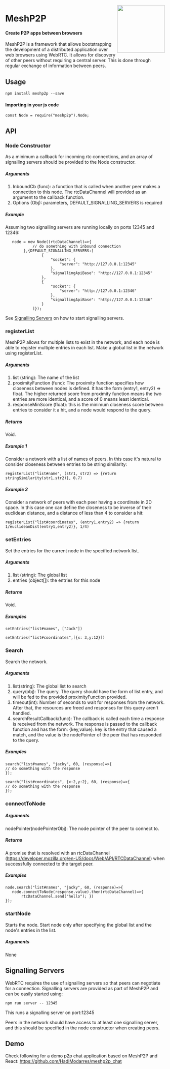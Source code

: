 


<a href="https://meshp2p.org"><img src="https://upload.wikimedia.org/wikipedia/commons/3/3c/NetworkTopology-FullyConnected.png" height="150" align="right"></a>
# MeshP2P
#### Create P2P apps between browsers

MeshP2P is a framework that allows bootstrapping the development of a distributed application over web browsers using WebRTC. 
It allows for discovery of other peers without requiring a central server. This is done through regular exchange of information between peers. 


## Usage
```
npm install meshp2p --save
```

#### Importing in your js code
```
const Node = require("meshp2p").Node;
```

## API


### Node Constructor
As a minimum a callback for incoming rtc connections, and an array of signalling servers should be provided to the Node constructor. 

##### Arguments
1. InboundCb (func): a function that is called when another peer makes a connection to this node. The rtcDataChannel will provided 
as an argument to the callback function. 
2. Options (Obj): parameters, DEFAULT_SIGNALLING_SERVERS is required

##### Example
Assuming two signalling servers are running locally on ports 12345 and 12346:
```
   node = new Node((rtcDataChannel)=>{
            // do something with inbound connection
        },{DEFAULT_SIGNALLING_SERVERS:[
                {
                    "socket": {
                        "server": "http://127.0.0.1:12345"
                    },
                    "signallingApiBase": "http://127.0.0.1:12345"
                },
                {
                    "socket": {
                        "server": "http://127.0.0.1:12346"
                    },
                    "signallingApiBase": "http://127.0.0.1:12346"
                }
            ]});
```

See [Signalling Servers](#signalling-servers) on how to start signalling servers.

### registerList

MeshP2P allows for multiple lists to exist in the network, and each node is able to register multiple entries in each list.
Make a global list in the network using registerList. 

##### Arguments
1. list (string): The name of the list
2. proximityFunction (func): The proximity function specifies how closeness between nodes is defined. 
It has the form (entry1, entry2) => float. The higher returned score from proximity function means the 
two entries are more identical, and a score of 0 means least identical. 
3. responseMinScore (float): this is the minimum closeness score between entries to consider it a hit, and a node would respond to the query. 

##### Returns

Void.

##### Example 1

Consider a network with a list of names of peers. In this case it's natural to consider closeness between entries to be string similarity:


```
registerList("list#name", (str1, str2) => {return stringSimilarity(str1,str2)}, 0.7)
```

##### Example 2

Consider a network of peers with each peer having a coordinate in 2D space. In this case one can define the closeness to be inverse of their euclidean distance, and a distance of less than 4 to consider a hit: 

```
registerList("list#coordinates", (entry1,entry2) => {return 1/euclideanDist(entry1,entry2)}, 1/4)
```

### setEntries

Set the entries for the current node in the specified network list.

##### Arguments
1. list (string): The global list
2. entries (object[]): the entries for this node 

##### Returns
Void.  

##### Examples
```
setEntries("list#names", ["Jack"])
```

```
setEntries("list#coordinates",[{x: 3,y:12}])
```

### Search

Search the network. 

##### Arguments
1. list(string): The global list to search
2. query(obj): The query. The query should have the form of list entry, and will be fed to the provided proximityFunction provided. 
3. timeout(int): Number of seconds to wait for responses from the network. After that, the resources are freed and responses for this query aren't handled. 
4. searchResultCallback(func): The callback is called each time a response is received from the network. The response is passed to the callback function and has the form: {key,value}. key is the entry that caused a match, and the value is the nodePointer of the peer that has responded to the query. 

##### Examples
```
search("list#names", "jacky", 60, (response)=>{
// do something with the response
});
```

```
search("list#coordinates", {x:2,y:2}, 60, (response)=>{
// do something with the response
});
```

### connectToNode

##### Arguments
nodePointer(nodePointerObj): The node pointer of the peer to connect to.

##### Returns
A promise that is resolved with an rtcDataChannel (https://developer.mozilla.org/en-US/docs/Web/API/RTCDataChannel) when successfully connected to the target peer.

##### Examples

```
node.search("list#names", "jacky", 60, (response)=>{
   node.connectToNode(response.value).then(rtcDataChannel)=>{
       rtcDataChannel.send("hello"); }) 
});
```

### startNode
Starts the node. Start node only after specifying the global list and the node's entries in the list. 

##### Arguments
None


## Signalling Servers

WebRTC requires the use of signalling servers so that peers can negotiate for a connection. Signalling servers are provided as part of MeshP2P
and can be easily started using:
```
npm run server -- 12345
```
This runs a signalling server on port:12345

Peers in the network should have access to at least one signalling server, and this should be specified in the node constructor when 
creating peers. 


## Demo
Check following for a demo p2p chat application based on MeshP2P and React:
https://github.com/HadiModarres/meshp2p_chat

